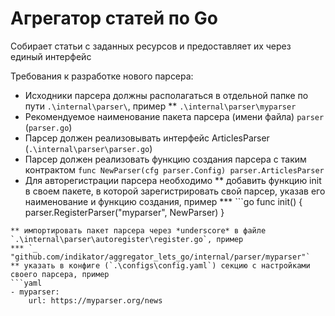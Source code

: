 # Агрегатор статей по Go
Собирает статьи с заданных ресурсов и предоставляет их через единый интерфейс

Требования к разработке нового парсера:
* Исходники парсера должны располагаться в отдельной папке по пути `.\internal\parser\`, пример
** `.\internal\parser\myparser`
* Рекомендуемое наименование пакета парсера (имени файла) `parser` (`parser.go`)
* Парсер должен реализовывать интерфейс ArticlesParser (`.\internal\parser\parser.go`)
* Парсер должен реализовать функцию создания парсера с таким контрактом `func NewParser(cfg parser.Config) parser.ArticlesParser`
* Для авторегистрации парсера необходимо
** добавить функцию init в своем пакете, в которой зарегистрировать свой парсер, указав его наименование и функцию создания, пример
*** ```go
func init() {
	parser.RegisterParser("myparser", NewParser)
}
```
** импортировать пакет парсера черeз *underscore* в файле `.\internal\parser\autoregister\register.go`, пример
*** `_ "github.com/indikator/aggregator_lets_go/internal/parser/myparser"`
** указать в конфиге (`.\configs\config.yaml`) секцию с настройками своего парсера, пример
```yaml
- myparser:
    url: https://myparser.org/news
```
